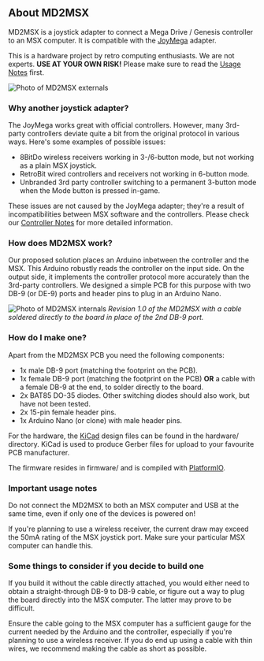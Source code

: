 ## About MD2MSX

MD2MSX is a joystick adapter to connect a Mega Drive / Genesis controller to an MSX computer. It is compatible with the [JoyMega](https://frs.badcoffee.info/hardware/joymega-en.html) adapter.

This is a hardware project by retro computing enthusiasts. We are not experts. **USE AT YOUR OWN RISK!** Please make sure to read the [Usage Notes](#important-usage-notes) first.

![Photo of MD2MSX externals](https://github.com/DigitalSpacemen/MD2MSX/assets/615114/9a9770d4-a4a1-464c-bad5-fd5e394e6db7)

### Why another joystick adapter?

The JoyMega works great with official controllers. However, many 3rd-party controllers deviate quite a bit from the original protocol in various ways. Here's some examples of possible issues:

- 8BitDo wireless receivers working in 3-/6-button mode, but not working as a plain MSX joystick.
- RetroBit wired controllers and receivers not working in 6-button mode.
- Unbranded 3rd party controller switching to a permanent 3-button mode when the Mode button is pressed in-game.

These issues are not caused by the JoyMega adapter; they're a result of incompatibilities between MSX software and the controllers. Please check our [Controller Notes](Notes.md) for more detailed information.

### How does MD2MSX work?

Our proposed solution places an Arduino inbetween the controller and the MSX. This Arduino robustly reads the controller on the input side. On the output side, it implements the controller protocol more accurately than the 3rd-party controllers. We designed a simple PCB for this purpose with two DB-9 (or DE-9) ports and header pins to plug in an Arduino Nano.

![Photo of MD2MSX internals](https://github.com/DigitalSpacemen/MD2MSX/assets/615114/11f8d075-2c05-4a96-969a-653f34b694bf)
*Revision 1.0 of the MD2MSX with a cable soldered directly to the board in place of the 2nd DB-9 port.*

### How do I make one?

Apart from the MD2MSX PCB you need the following components:

- 1x male DB-9 port (matching the footprint on the PCB).
- 1x female DB-9 port (matching the footprint on the PCB) **OR** a cable with a female DB-9 at the end, to solder directly to the board.
- 2x BAT85 DO-35 diodes. Other switching diodes should also work, but have not been tested.
- 2x 15-pin female header pins.
- 1x Arduino Nano (or clone) with male header pins.

For the hardware, the [KiCad](https://www.kicad.org/) design files can be found in the hardware/ directory. KiCad is used to produce Gerber files for upload to your favourite PCB manufacturer.

The firmware resides in firmware/ and is compiled with [PlatformIO](https://platformio.org/).

### Important usage notes

Do not connect the MD2MSX to both an MSX computer and USB at the same time, even if only one of the devices is powered on!

If you're planning to use a wireless receiver, the current draw may exceed the 50mA rating of the MSX joystick port. Make sure your particular MSX computer can handle this.

### Some things to consider if you decide to build one

If you build it without the cable directly attached, you would either need to obtain a straight-through DB-9 to DB-9 cable, or figure out a way to plug the board directly into the MSX computer. The latter may prove to be difficult.

Ensure the cable going to the MSX computer has a sufficient gauge for the current needed by the Arduino and the controller, especially if you're planning to use a wireless receiver. If you do end up using a cable with thin wires, we recommend making the cable as short as possible.
